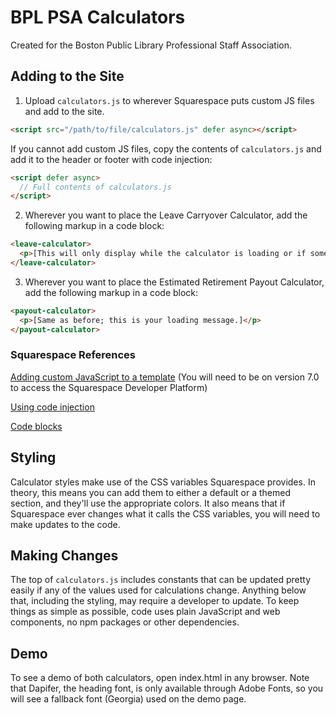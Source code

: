 # BPL PSA Calculators

Created for the Boston Public Library Professional Staff Association.

## Adding to the Site
1. Upload `calculators.js` to wherever Squarespace puts custom JS files and add to the site.
```html
<script src="/path/to/file/calculators.js" defer async></script>
```
If you cannot add custom JS files, copy the contents of `calculators.js` and add it to the header or footer with code injection:
```html
<script defer async>
  // Full contents of calculators.js
</script>
```
2. Wherever you want to place the Leave Carryover Calculator, add the following markup in a code block:
```html
<leave-calculator>
  <p>[This will only display while the calculator is loading or if something breaks, so you can put something like "Loading..."]</p>
</leave-calculator>
```
3. Wherever you want to place the Estimated Retirement Payout Calculator, add the following markup in a code block:
```html
<payout-calculator>
  <p>[Same as before; this is your loading message.]</p>
</payout-calculator>
```

### Squarespace References
[Adding custom JavaScript to a template](https://developers.squarespace.com/custom-javascript/) (You will need to be on version 7.0 to access the Squarespace Developer Platform)

[Using code injection](https://support.squarespace.com/hc/en-us/articles/205815908-Using-code-injection)

[Code blocks](https://support.squarespace.com/hc/en-us/articles/206543167-Code-blocks)

## Styling
Calculator styles make use of the CSS variables Squarespace provides. In theory, this means you can add them to either
a default or a themed section, and they'll use the appropriate colors. It also means that if Squarespace ever changes
what it calls the CSS variables, you will need to make updates to the code.

## Making Changes
The top of `calculators.js` includes constants that can be updated pretty easily if any of the values used for calculations change. 
Anything below that, including the styling, may require a developer to update. To keep things as simple as possible, 
code uses plain JavaScript and web components, no npm packages or other dependencies.

## Demo
To see a demo of both calculators, open index.html in any browser. Note that Dapifer, the heading font, is only available
through Adobe Fonts, so you will see a fallback font (Georgia) used on the demo page.